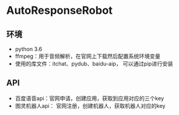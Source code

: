 # AutoResponseRobot
## 环境

* python 3.6
* ffmpeg：用于音频解析，在官网上下载然后配置系统环境变量
* 使用的库文件：itchat、pydub、baidu-aip， 可以通过pip进行安装

## API

* 百度语音api：官网申请，创建应用，获取到应用对应的三个key
* 图灵机器人api： 官网注册，创建机器人，获取机器人对应的key
